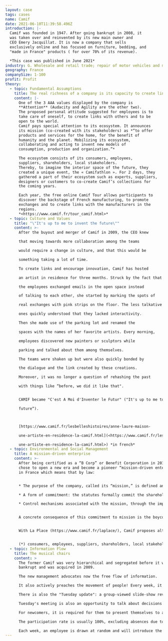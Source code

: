 ```yaml
---
layout: case
tags: cases
name: Camif
date: 2021-06-10T11:39:58.496Z
introduction: |-
  Camif was founded in 1947. After going bankrupt in 2008, it
  was taken over and reinvented by its new main owner and
  CEO Emery Jacquillat. It is now a company that sells
  exclusively online and has focused on furniture, bedding, and
  "made in France" products ( for over 70% of its revenue).

  *This case was published in June 2021*
industry: G. Wholesale and retail trade; repair of motor vehicles and motorcycles
geography: France
companySize: 1-100
profit: Profit
theory:
  - topic: Fundamental Assumptions
    title: The real richness of a company is its capacity to create links
    content: |-
      One of the 3 AAA values displayed by the company is
      **Attention** (Audacity and Agility are the other two).
      The proposed personal attitude suggested for employees is to
      take care of oneself, to create links with others and to be
      open to the world.
      Camif pays special attention to its ecosystem. It announces
      its mission (co-created with its stakeholders) as *“to offer
      products and services for the home, for the benefit of
      humanity and the planet. Mobilizing its ecosystem,
      collaborating and acting to invent new models of
      consumption, production and organization.”*

      The ecosystem consists of its consumers, employees,
      suppliers, shareholders, local stakeholders.
      Thereby, to imagine the interior space of the future, they
      created a unique event, the « Camifathlon ». For 2 days, they
      gathered a part of their ecosystem such as experts, suppliers,
      designers or customers to co-create Camif’s collections for
      the coming years.

      Each year, the free online Camif Tour allows participants to
      discover the backstage of French manufacturing, to promote
      exchanges and to create links with the manufacturers in the
      regions.
      *<https://www.camif.fr/tour_camif.html>*
  - topic: Culture and Values
    title: "\"It's up to me to invent the future\""
    content: >-
      After the buyout and merger of Camif in 2009, the CEO knew

      that moving towards more collaboration among the teams

      would require a change in culture, and that this would be

      something taking a lot of time.

      To create links and encourage innovation, Camif has hosted

      an artist in residence for three months. Struck by the fact that

      the employees exchanged emails in the open space instead

      of talking to each other, she started by marking the spots of

      real exchanges with pink strips on the floor. The less talkative

      ones quickly understood that they lacked interactivity.

      Then she made use of the parking lot and renamed the

      spaces with the names of her favorite artists. Every morning,

      employees discovered new painters or sculptors while

      parking and talked about them among themselves.

      The teams were shaken up but were also quickly bonded by

      the dialogue and the link created by these creations.

      Moreover, it was no longer a question of rehashing the past

      with things like “before, we did it like that". 


      CAMIF became "C'est A Moi d'Inventer le Futur" ("It's up to me to invent the

      future“).



      [https://www.camif.fr/lesbelleshistoires/anne-laure-maison-

      une-artiste-en-residence-la-camif.html](<https://www.camif.fr/lesbelleshistoires/anne-laure-maison-

      une-artiste-en-residence-la-camif.html>) *in french*
  - topic: Environmental and Social Management
    title: A mission-driven enterprise
    content: >-
      After being certified as a “B Corp” or Benefit Corporation in 2015, Camif
      chose to open a new era and become a pioneer “mission-driven enterprise”
      in France which means that by law:


      * The purpose of the company, called its “mission,” is defined and inscribed in legal statutes.

      * A form of commitment: the statutes formally commit the shareholders, and are accompanied by conditions to be met in order to abolish or modify the mission (generally obtaining 2/3 votes of each class of shares).

      * Control mechanisms associated with the mission, through the implementation of a reporting system, the rights of shareholders and third parties (or stakeholders*), as well as adapted governance mechanisms, accompany this legal system and ensure its control.


      A concrete consequence of this commitment to mission is the boycott of Black Friday. Camif.fr closed its site on Nov. 24, 2017 for the first time to raise awareness of responsible consumption. An invitation is made to each one this day to make a step aside, to take distance on the habits of overconsumption. And to take times to think about adopting new behaviors like recycling, reusing.


      With La Place (https://www.camif.fr/laplace/), Camif proposes alternatives to overconsumption and aims to promote local products. La Place is a platform that brings together all the players in the responsible economy, repair, recycling or the social and solidarity economy.


      (*) consumers, employees, suppliers, shareholders, local stakeholders
  - topic: Information Flow
    title: The musical chairs
    content: >
      The former Camif was very hierarchical and segregated before it went
      bankrupt and was acquired in 2009.

      The new management advocates now the free flow of information. 

      It also actively preaches the movement of people! Every week, it's musical chairs: each employee changes neighbors, according to a very carefully orchestrated schedule. 

      There is also the "Tuesday update": a group-viewed slide-show review of activity and projects in progress, and results. To facilitate the sharing, the animator is renewed each time. This is an opportunity to review Camif's core business: Marketing and Offer. Employees are free to insert their slide before Tuesday morning to present specific topics on their activities, make calls for volunteers, etc. (The slide deck is available on the network).

      Tuesday's meeting is also an opportunity to talk about decisions that will be taken in a collaborative way: the telework charter, ...

      For newcomers, it is required for them to present themselves to all the employees (what is your background, your job, your favorite food, your gesture for the planet.)

      The participation rate is usually 100%, excluding absences due to illness, vacations, time off, etc.

      Each week, an employee is drawn at random and will introduce the following Tuesday's update. He or she will be the facilitator and will also have to introduce himself or herself and the roles he or she plays in the organization. The objective here is to encourage all employees who do not necessarily have the opportunity to speak in public to do so.
---
```


